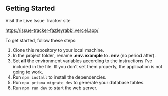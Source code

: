 ## Getting Started

Visit the Live Issue Tracker site

https://issue-tracker-fazleyrabbi.vercel.app/

To get started, follow these steps:

1. Clone this repository to your local machine.
2. In the project folder, rename **.env.example** to **.env** (no period after).
3. Set **all** the environment variables according to the instructions I've included in the file. If you don't set them properly, the application is not going to work.
4. Run `npm install` to install the dependencies.
5. Run `npx prisma migrate dev` to generate your database tables.
6. Run `npm run dev` to start the web server. 


